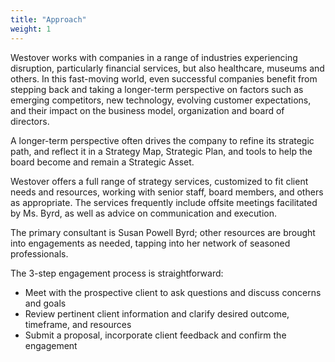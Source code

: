 ```yaml
---
title: "Approach"
weight: 1
---
```

Westover works with companies in a range of industries experiencing disruption, particularly financial services, but also healthcare, museums and others. In this fast-moving world, even successful companies benefit from stepping back and taking a longer-term perspective on factors such as emerging competitors, new technology, evolving customer expectations, and their impact on the business model, organization and board of directors. 

A longer-term perspective often drives the company to refine its strategic path, and reflect it in a Strategy Map, Strategic Plan, and tools to help the board become and remain a Strategic Asset.

Westover offers a full range of strategy services, customized to fit client needs and resources, working with senior staff, board members, and others as appropriate. The services frequently include offsite meetings facilitated by Ms. Byrd, as well as advice on communication and execution. 

The primary consultant is Susan Powell Byrd; other resources are brought into engagements as needed, tapping into her network of seasoned professionals.

The 3-step engagement process is straightforward:

* Meet with the prospective client to ask questions and discuss concerns and goals
* Review pertinent client information and clarify desired outcome, timeframe, and resources
* Submit a proposal, incorporate client feedback and confirm the engagement
